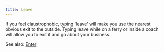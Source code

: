 ```yaml
---
title: Leave
---
```


If you feel claustrophobic, typing 'leave' will make you use the nearest
obvious exit to the outside. Typing leave while on a ferry or inside a
coach will allow you to exit it and go about your business.

See also: [Enter](Enter "wikilink")